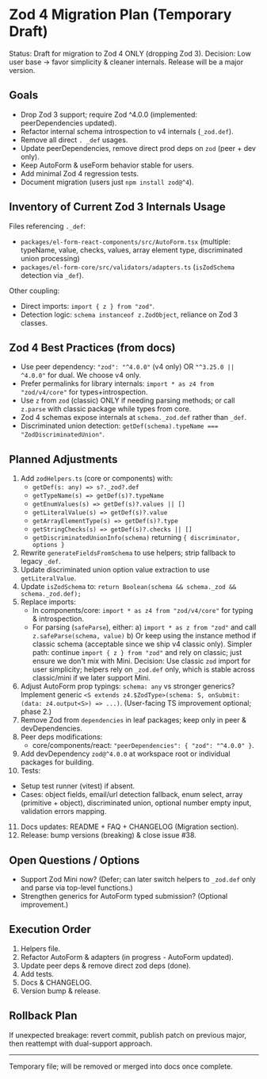 # Zod 4 Migration Plan (Temporary Draft)

Status: Draft for migration to Zod 4 ONLY (dropping Zod 3).
Decision: Low user base -> favor simplicity & cleaner internals. Release will be a major version.

## Goals

- Drop Zod 3 support; require Zod ^4.0.0 (implemented: peerDependencies updated).
- Refactor internal schema introspection to v4 internals (`_zod.def`).
- Remove all direct `. _def` usages.
- Update peerDependencies, remove direct prod deps on `zod` (peer + dev only).
- Keep AutoForm & useForm behavior stable for users.
- Add minimal Zod 4 regression tests.
- Document migration (users just `npm install zod@^4`).

## Inventory of Current Zod 3 Internals Usage

Files referencing `._def`:

- `packages/el-form-react-components/src/AutoForm.tsx` (multiple: typeName, value, checks, values, array element type, discriminated union processing)
- `packages/el-form-core/src/validators/adapters.ts` (`isZodSchema` detection via `_def`).

Other coupling:

- Direct imports: `import { z } from "zod"`.
- Detection logic: `schema instanceof z.ZodObject`, reliance on Zod 3 classes.

## Zod 4 Best Practices (from docs)

- Use peer dependency: `"zod": "^4.0.0"` (v4 only) OR `"^3.25.0 || ^4.0.0"` for dual. We choose v4 only.
- Prefer permalinks for library internals: `import * as z4 from "zod/v4/core"` for types+introspection.
- Use `z` from `zod` (classic) ONLY if needing parsing methods; or call `z.parse` with classic package while types from core.
- Zod 4 schemas expose internals at `schema._zod.def` rather than `_def`.
- Discriminated union detection: `getDef(schema).typeName === "ZodDiscriminatedUnion"`.

## Planned Adjustments

1. Add `zodHelpers.ts` (core or components) with:
   - `getDef(s: any) => s?._zod?.def`
   - `getTypeName(s) => getDef(s)?.typeName`
   - `getEnumValues(s) => getDef(s)?.values || []`
   - `getLiteralValue(s) => getDef(s)?.value`
   - `getArrayElementType(s) => getDef(s)?.type`
   - `getStringChecks(s) => getDef(s)?.checks || []`
   - `getDiscriminatedUnionInfo(schema)` returning `{ discriminator, options }`
2. Rewrite `generateFieldsFromSchema` to use helpers; strip fallback to legacy `_def`.
3. Update discriminated union option value extraction to use `getLiteralValue`.
4. Update `isZodSchema` to: `return Boolean(schema && schema._zod && schema._zod.def);`
5. Replace imports:
   - In components/core: `import * as z4 from "zod/v4/core"` for typing & introspection.
   - For parsing (`safeParse`), either:
     a) `import * as z from "zod"` and call `z.safeParse(schema, value)`
     b) Or keep using the instance method if classic schema (acceptable since we ship v4 classic only). Simpler path: continue `import { z } from "zod"` and rely on classic; just ensure we don't mix with Mini.
     Decision: Use classic `zod` import for user simplicity; helpers rely on `_zod.def` only, which is stable across classic/mini if we later support Mini.
6. Adjust AutoForm prop typings: `schema: any` vs stronger generics? Implement generic `<S extends z4.$ZodType>(schema: S, onSubmit: (data: z4.output<S>) => ...)`. (User-facing TS improvement optional; phase 2.)
7. Remove Zod from `dependencies` in leaf packages; keep only in peer & devDependencies.
8. Peer deps modifications:
   - core/components/react: `"peerDependencies": { "zod": "^4.0.0" }`.
9. Add devDependency `zod@^4.0.0` at workspace root or individual packages for building.
10. Tests:

- Setup test runner (vitest) if absent.
- Cases: object fields, email/url detection fallback, enum select, array (primitive + object), discriminated union, optional number empty input, validation errors mapping.

11. Docs updates: README + FAQ + CHANGELOG (Migration section).
12. Release: bump versions (breaking) & close issue #38.

## Open Questions / Options

- Support Zod Mini now? (Defer; can later switch helpers to `_zod.def` only and parse via top-level functions.)
- Strengthen generics for AutoForm typed submission? (Optional improvement.)

## Execution Order

1. Helpers file.
2. Refactor AutoForm & adapters (in progress - AutoForm updated).
3. Update peer deps & remove direct zod deps (done).
4. Add tests.
5. Docs & CHANGELOG.
6. Version bump & release.

## Rollback Plan

If unexpected breakage: revert commit, publish patch on previous major, then reattempt with dual-support approach.

---

Temporary file; will be removed or merged into docs once complete.
